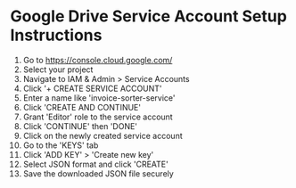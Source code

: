 # Google Drive Service Account Setup Instructions

1. Go to https://console.cloud.google.com/
2. Select your project
3. Navigate to IAM & Admin > Service Accounts
4. Click '+ CREATE SERVICE ACCOUNT'
5. Enter a name like 'invoice-sorter-service'
6. Click 'CREATE AND CONTINUE'
7. Grant 'Editor' role to the service account
8. Click 'CONTINUE' then 'DONE'
9. Click on the newly created service account
10. Go to the 'KEYS' tab
11. Click 'ADD KEY' > 'Create new key'
12. Select JSON format and click 'CREATE'
13. Save the downloaded JSON file securely
